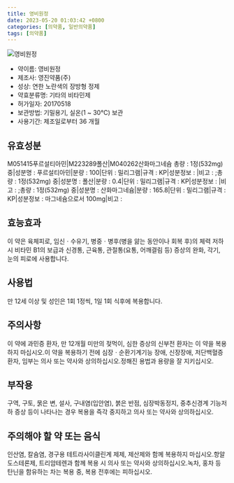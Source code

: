 ```yaml
---
title: 영비원정
date: 2023-05-20 01:03:42 +0800
categories: [의약품, 일반의약품]
tags: [의약품]
---
```

![영비원정](https://nedrug.mfds.go.kr/pbp/cmn/itemImageDownload/154246922660700037)

- 약이름: 영비원정
- 제조사: 영진약품(주)
- 성상: 연한 노란색의 장방형 정제
- 약효분류명: 기타의 비타민제
- 허가일자: 20170518
- 보관방법: 기밀용기, 실온(1 ~ 30℃) 보관
- 사용기간: 제조일로부터 36 개월
## 유효성분
M051415푸르설티아민|M223289폴산|M040262산화마그네슘
총량 : 1정(532mg) 중|성분명 : 푸르설티아민|분량 : 100|단위 : 밀리그램|규격 : KP|성분정보 : |비고 : ;총량 : 1정(532mg) 중|성분명 : 폴산|분량 : 0.4|단위 : 밀리그램|규격 : KP|성분정보 : |비고 : ;총량 : 1정(532mg) 중|성분명 : 산화마그네슘|분량 : 165.8|단위 : 밀리그램|규격 : KP|성분정보 : 마그네슘으로서 100mg|비고 :
## 효능효과
이 약은 육체피로, 임신ㆍ수유기, 병중ㆍ병후(병을 앓는 동안이나 회복 후)의 체력 저하 시 비타민 B1의 보급과 신경통, 근육통, 관절통(요통, 어깨결림 등) 증상의 완화, 각기, 눈의 피로에 사용합니다.
## 사용법
만 12세 이상 및 성인은 1회 1정씩, 1일 1회 식후에 복용합니다.
## 주의사항
이 약에 과민증 환자, 만 12개월 미만의 젖먹이, 심한 증상의 신부전 환자는 이 약을 복용하지 마십시오.이 약을 복용하기 전에 심장ㆍ순환기계기능 장애, 신장장애, 저단백혈증 환자, 임부는 의사 또는 약사와 상의하십시오.정해진 용법과 용량을 잘 지키십시오.
## 부작용
구역, 구토, 묽은 변, 설사, 구내염(입안염), 붉은 반점, 심장박동정지, 중추신경계 기능저하 증상 등이 나타나는 경우 복용을 즉각 중지하고 의사 또는 약사와 상의하십시오.
## 주의해야 할 약 또는 음식
인산염, 칼슘염, 경구용 테트라사이클린계 제제, 제산제와 함께 복용하지 마십시오.항알도스테론제, 트리암테렌과 함께 복용 시 의사 또는 약사와 상의하십시오.녹차, 홍차 등 탄닌을 함유하는 차는 복용 중, 복용 전후에는 피하십시오.

